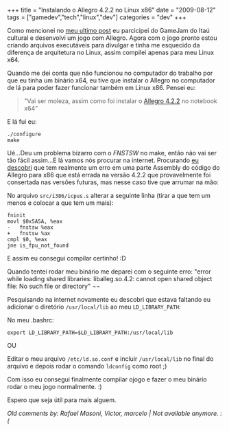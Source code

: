 +++
title = "Instalando o Allegro 4.2.2 no Linux x86"
date = "2009-08-12"
tags = ["gamedev","tech","linux","dev"]
categories = "dev"
+++

Como mencionei no
[meu ultimo post](http://pothix.com/blog/development/gamejam "Post sobre o GameJam")
eu parcicipei do GameJam do Itaú cultural e desenvolvi um jogo com
Allegro. Agora com o jogo pronto estou criando arquivos executáveis
para divulgar e tinha me esquecido da diferença de arquitetura no
Linux, assim compilei apenas para meu Linux x64.

Quando me dei conta que não funcionou no computador do trabalho por
que eu tinha um binário x64, eu tive que instalar o Allegro no
computador de lá para poder fazer funcionar também em Linux
x86. Pensei eu:

> "Vai ser moleza, assim como foi instalar o [Allegro
> 4.2.2](http://sourceforge.net/projects/alleg/files/allegro/4.2.2/allegro-4.2.2.tar.gz/download
> "Allegro 4.2.2 download") no notebook x64"

E lá fui eu:

    ./configure
    make

Ué...Deu um problema bizarro com o _FNSTSW_ no make, então não vai ser
tão fácil assim...E lá vamos nós procurar na internet. Procurando
[eu descobri](http://lists.alioth.debian.org/pipermail/pkg-allegro-maintainers/2009-May/000251.html "Pergunta em uma lista de discussão")
que tem realmente um erro em uma parte Assembly do código do Allegro
para x86 que está errada na versão 4.2.2 que provavelmente foi
consertada nas versões futuras, mas nesse caso tive que arrumar na
mão:

No arquivo `src/i386/icpus.s` alterar a seguinte linha (tirar a que tem
um menos e colocar a que tem um mais):


    fninit
    movl $0x5A5A, %eax
    -   fnstsw %eax
    +   fnstsw %ax
    cmpl $0, %eax
    jne is_fpu_not_found

E assim eu consegui compilar certinho! :D

Quando tentei rodar meu binário me deparei com o seguinte erro: "error
while loading shared libraries: liballeg.so.4.2: cannot open shared
object file: No such file or directory" ¬¬

Pesquisando na internet novamente eu descobri que estava faltando eu
adicionar o diretório `/usr/local/lib` ao meu `LD_LIBRARY_PATH`:

No meu .bashrc:

    export LD_LIBRARY_PATH=$LD_LIBRARY_PATH:/usr/local/lib

OU

Editar o meu arquivo `/etc/ld.so.conf` e incluir `/usr/local/lib` no
final do arquivo e depois rodar o comando `ldconfig` como root ;)

Com isso eu consegui finalmente compilar ojogo e fazer o meu binário
rodar o meu jogo normalmente. :)

Espero que seja útil para mais alguem.



_Old comments by: Rafael Masoni, Victor, marcelo | Not available anymore. :(_
